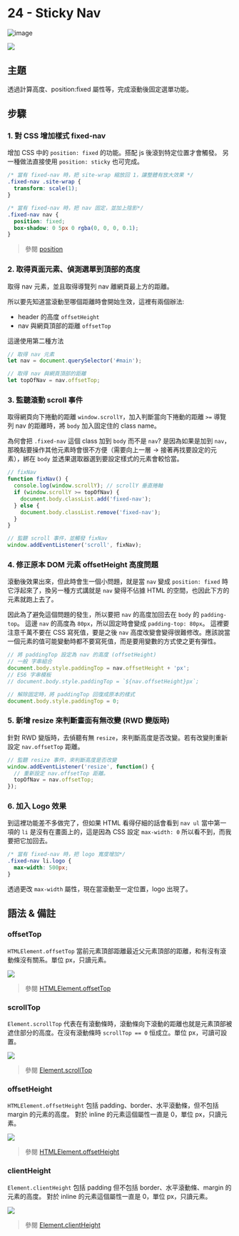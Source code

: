 # 24 - Sticky Nav

![image](https://img.shields.io/badge/JavaScript-exercise-F0DB4F.svg)

![](https://images2.imgbox.com/df/14/84SnZNMX_o.jpg)

## 主題

透過計算高度、position:fixed 屬性等，完成滾動後固定選單功能。

## 步驟

### 1. 對 CSS 增加樣式 fixed-nav

增加 CSS 中的 `position: fixed` 的功能。搭配 js 後滾到特定位置才會觸發。
另一種做法直接使用 `position: sticky` 也可完成。

```css
/* 當有 fixed-nav 時，把 site-wrap 縮放回 1，讓整體有放大效果 */
.fixed-nav .site-wrap {
  transform: scale(1);
}

/* 當有 fixed-nav 時，把 nav 固定，並加上陰影*/
.fixed-nav nav {
  position: fixed;
  box-shadow: 0 5px 0 rgba(0, 0, 0, 0.1);
}
```

> 參閱 [position](https://developer.mozilla.org/zh-CN/docs/Web/CSS/position)

### 2. 取得頁面元素、偵測選單到頂部的高度

取得 nav 元素，並且取得導覽列 nav 離網頁最上方的距離。

所以要先知道當滾動至哪個距離時會開始生效，這裡有兩個辦法:

- header 的高度 `offsetHeight`
- nav 與網頁頂部的距離 `offsetTop`

這邊使用第二種方法

```js
// 取得 nav 元素
let nav = document.querySelector('#main');

// 取得 nav 與網頁頂部的距離
let topOfNav = nav.offsetTop;
```

### 3. 監聽滾動 scroll 事件

取得網頁向下捲動的距離 `window.scrollY`，加入判斷當向下捲動的距離 `>=` 導覽列 nav 的距離時，將 `body` 加入固定住的 class name。

為何會把 `.fixed-nav` 這個 class 加到 `body` 而不是 `nav`?
是因為如果是加到 `nav`，那晚點要操作其他元素時會很不方便（需要向上一層 -> 接著再找要設定的元素），綁在 `body` 並透果選取器選到要設定樣式的元素會較恰當。

```js
// fixNav
function fixNav() {
  console.log(window.scrollY); // scrollY 垂直捲軸
  if (window.scrollY >= topOfNav) {
    document.body.classList.add('fixed-nav');
  } else {
    document.body.classList.remove('fixed-nav');
  }
}

// 監聽 scroll 事件，並觸發 fixNav
window.addEventListener('scroll', fixNav);
```

### 4. 修正原本 DOM 元素 offsetHeight 高度問題

滾動後效果出來，但此時會生一個小問題，就是當 `nav` 變成 `position: fixed` 時它浮起來了，換另一種方式講就是 `nav` 變得不佔據 HTML 的空間，也因此下方的元素就跑上去了。

因此為了避免這個問題的發生，所以要把 `nav` 的高度加回去在 `body` 的 `padding-top`。
這邊 `nav` 的高度為 `80px`，所以固定時會變成 `padding-top: 80px`。
這裡要注意千萬不要在 CSS 寫死值，要是之後 `nav` 高度改變會變得很難修改。應該說當一個元素的值可能變動時都不要寫死值，而是要用變數的方式使之更有彈性。

```js
// 將 paddingTop 設定為 nav 的高度 (offsetHeight)
// 一般 字串組合
document.body.style.paddingTop = nav.offsetHeight + 'px';
// ES6 字串模板
// document.body.style.paddingTop = `${nav.offsetHeight}px`;

// 解除固定時，將 paddingTop 回復成原本的樣式
document.body.style.paddingTop = 0;
```

### 5. 新增 resize 來判斷畫面有無改變 (RWD 變版時)

針對 RWD 變版時，去偵聽有無 `resize`，來判斷高度是否改變。若有改變則重新設定 `nav.offsetTop` 距離。

```js
// 監聽 resize 事件，來判斷高度是否改變
window.addEventListener('resize', function() {
  // 重新設定 nav.offsetTop 距離。
  topOfNav = nav.offsetTop;
});
```

### 6. 加入 Logo 效果

到這裡功能差不多做完了，但如果 HTML 看得仔細的話會看到 `nav ul` 當中第一項的 `li` 是沒有在畫面上的，這是因為 CSS 設定 `max-width: 0` 所以看不到，而我要把它加回去。

```css
/* 當有 fixed-nav 時，把 logo 寬度增加*/
.fixed-nav li.logo {
  max-width: 500px;
}
```

透過更改 `max-width` 屬性，現在當滾動至一定位置，logo 出現了。

## 語法 & 備註

### offsetTop

`HTMLElement.offsetTop` 當前元素頂部距離最近父元素頂部的距離，和有沒有滾動條沒有關系。單位 px，只讀元素。

![](https://images2.imgbox.com/43/6a/y2j5IkGm_o.jpg)

> 參閱 [HTMLElement.offsetTop](https://developer.mozilla.org/zh-CN/docs/Web/API/HTMLElement/offsetTop)

### scrollTop

`Element.scrollTop` 代表在有滾動條時，滾動條向下滾動的距離也就是元素頂部被遮住部分的高度。在沒有滾動條時 `scrollTop == 0` 恒成立。單位 px，可讀可設置。

![](https://images2.imgbox.com/0c/08/Q9xuTpcz_o.jpg)

> 參閱 [Element.scrollTop](https://developer.mozilla.org/zh-CN/docs/Web/API/Element/scrollTop)

### offsetHeight

`HTMLElement.offsetHeight` 包括 padding、border、水平滾動條，但不包括 margin 的元素的高度。
對於 inline 的元素這個屬性一直是 0，單位 px，只讀元素。

![](https://images2.imgbox.com/f4/45/Ecw5AuDU_o.jpg)

> 參閱 [HTMLElement.offsetHeight](https://developer.mozilla.org/zh-CN/docs/Web/API/HTMLElement/offsetHeight)

### clientHeight

`Element.clientHeight` 包括 padding 但不包括 border、水平滾動條、margin 的元素的高度。
對於 inline 的元素這個屬性一直是 0，單位 px，只讀元素。

![](https://images2.imgbox.com/39/01/4VdjDTqS_o.jpg)

> 參閱 [Element.clientHeight](https://developer.mozilla.org/zh-CN/docs/Web/API/Element/clientHeight)
